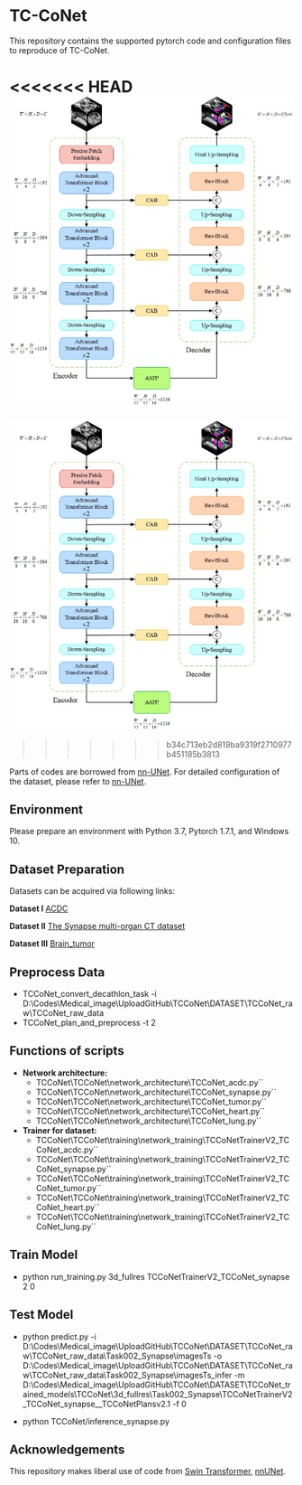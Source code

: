 # TC-CoNet
This repository contains the supported pytorch code and configuration files to reproduce of TC-CoNet.

<<<<<<< HEAD
![TC-CoNet Architecture](img/Architecture_overview.jpg?raw=true)
=======
![VT-UNet Architecture](img/Architecture_overview.jpg?raw=true)
>>>>>>> b34c713eb2d819ba9319f2710977b451185b3813



Parts of codes are borrowed from [nn-UNet](https://github.com/MIC-DKFZ/nnUNet). For detailed configuration of the dataset, please refer to [nn-UNet](https://github.com/MIC-DKFZ/nnUNet).

## Environment

Please prepare an environment with Python 3.7, Pytorch 1.7.1, and Windows 10.

## Dataset Preparation

Datasets can be acquired via following links:

**Dataset I**
[ACDC](https://www.creatis.insa-lyon.fr/Challenge/acdc/)

**Dataset II**
[The Synapse multi-organ CT dataset](https://www.synapse.org/#!Synapse:syn3193805/wiki/217789)

**Dataset III**
[Brain_tumor](http://medicaldecathlon.com/)

## Preprocess Data

- TCCoNet_convert_decathlon_task -i D:\Codes\Medical_image\UploadGitHub\TCCoNet\DATASET\TCCoNet_raw\TCCoNet_raw_data
- TCCoNet_plan_and_preprocess -t 2

## Functions of scripts

- **Network architecture:**
  - TCCoNet\TCCoNet\network_architecture\TCCoNet_acdc.py``
  - TCCoNet\TCCoNet\network_architecture\TCCoNet_synapse.py``
  - TCCoNet\TCCoNet\network_architecture\TCCoNet_tumor.py``
  - TCCoNet\TCCoNet\network_architecture\TCCoNet_heart.py``
  - TCCoNet\TCCoNet\network_architecture\TCCoNet_lung.py``
- **Trainer for dataset:**
  - TCCoNet\TCCoNet\training\network_training\TCCoNetTrainerV2_TCCoNet_acdc.py``
  - TCCoNet\TCCoNet\training\network_training\TCCoNetTrainerV2_TCCoNet_synapse.py``
  - TCCoNet\TCCoNet\training\network_training\TCCoNetTrainerV2_TCCoNet_tumor.py``
  - TCCoNet\TCCoNet\training\network_training\TCCoNetTrainerV2_TCCoNet_heart.py``
  - TCCoNet\TCCoNet\training\network_training\TCCoNetTrainerV2_TCCoNet_lung.py``

## Train Model

- python run_training.py  3d_fullres  TCCoNetTrainerV2_TCCoNet_synapse 2 0


## Test Model

- python predict.py -i D:\Codes\Medical_image\UploadGitHub\TCCoNet\DATASET\TCCoNet_raw\TCCoNet_raw_data\Task002_Synapse\imagesTs
  -o D:\Codes\Medical_image\UploadGitHub\TCCoNet\DATASET\TCCoNet_raw\TCCoNet_raw_data\Task002_Synapse\imagesTs_infer
  -m D:\Codes\Medical_image\UploadGitHub\TCCoNet\DATASET\TCCoNet_trained_models\TCCoNet\3d_fullres\Task002_Synapse\TCCoNetTrainerV2_TCCoNet_synapse__TCCoNetPlansv2.1
  -f 0

- python TCCoNet/inference_synapse.py

## Acknowledgements

This repository makes liberal use of code from [Swin Transformer](https://github.com/microsoft/Swin-Transformer), [nnUNet](https://github.com/MIC-DKFZ/nnUNet).

